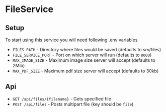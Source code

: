 # FileService

## Setup

To start using this service you will need following .env variables

- `FILES_PATH` - Directory where files would be saved (defaults to srv/files)
- `FILE_SERVICE_PORT` - Port on which server will run (defaults to `8000`)
- `MAX_IMAGE_SIZE` - Maximum image size server will accept (defaults to 2Mib)
- `MAX_PDF_SIZE` - Maximum pdf size server will accept (defaults to 30kb)

## Api

- `GET /api/files/{filename}` - Gets specified file
- `POST /api/files` - Posts multipart file (key should be `file`)